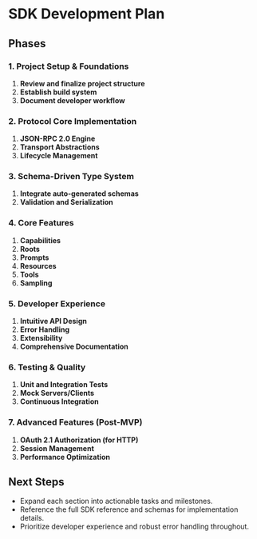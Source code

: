 # SDK Development Plan

## Phases

### 1. Project Setup & Foundations

1. **Review and finalize project structure**
2. **Establish build system**
3. **Document developer workflow**

### 2. Protocol Core Implementation

1. **JSON-RPC 2.0 Engine**
2. **Transport Abstractions**
3. **Lifecycle Management**

### 3. Schema-Driven Type System

1. **Integrate auto-generated schemas**
2. **Validation and Serialization**

### 4. Core Features

1. **Capabilities**
2. **Roots**
3. **Prompts**
4. **Resources**
5. **Tools**
6. **Sampling**

### 5. Developer Experience

1. **Intuitive API Design**
2. **Error Handling**
3. **Extensibility**
4. **Comprehensive Documentation**

### 6. Testing & Quality

1. **Unit and Integration Tests**
2. **Mock Servers/Clients**
3. **Continuous Integration**

### 7. Advanced Features (Post-MVP)

1. **OAuth 2.1 Authorization (for HTTP)**
2. **Session Management**
3. **Performance Optimization**

## Next Steps
 
- Expand each section into actionable tasks and milestones.
- Reference the full SDK reference and schemas for implementation details.
- Prioritize developer experience and robust error handling throughout.
